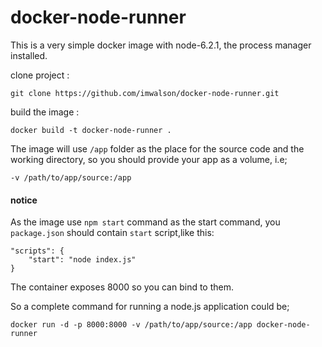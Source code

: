 # docker-node-runner

This is a very simple docker image with node-6.2.1, the process manager installed.

clone project :

    git clone https://github.com/imwalson/docker-node-runner.git

build the image :

    docker build -t docker-node-runner .

The image will use `/app` folder as the place for the source code and the working directory, so you should provide your app as a volume, i.e;

    -v /path/to/app/source:/app

#### notice

As the image use `npm start` command as the start command, you `package.json` should contain `start` script,like this:

    "scripts": {
        "start": "node index.js"
    }
   
The container exposes 8000 so you can bind to them.

So a complete command for running a node.js application could be;

    docker run -d -p 8000:8000 -v /path/to/app/source:/app docker-node-runner

